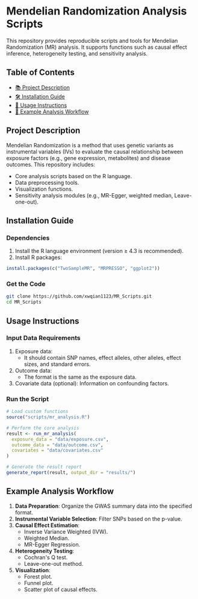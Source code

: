# Mendelian Randomization Analysis Scripts  
This repository provides reproducible scripts and tools for Mendelian Randomization (MR) analysis. It supports functions such as causal effect inference, heterogeneity testing, and sensitivity analysis.

## Table of Contents
- [📚 Project Description](#project-description)
- [🛠️ Installation Guide](#installation-guide)
- [🤖 Usage Instructions](#usage-instructions)
- [📝 Example Analysis Workflow](#example-analysis-workflow)

## Project Description
Mendelian Randomization is a method that uses genetic variants as instrumental variables (IVs) to evaluate the causal relationship between exposure factors (e.g., gene expression, metabolites) and disease outcomes. This repository includes:
- Core analysis scripts based on the R language.
- Data preprocessing tools.
- Visualization functions.
- Sensitivity analysis modules (e.g., MR-Egger, weighted median, Leave-one-out).

## Installation Guide
### Dependencies
1. Install the R language environment (version ≥ 4.3 is recommended).
2. Install R packages:
```r
install.packages(c("TwoSampleMR", "MRPRESSO", "ggplot2"))
```

### Get the Code
```bash
git clone https://github.com/xwqian1123/MR_Scripts.git
cd MR_Scripts
```

## Usage Instructions
### Input Data Requirements
1. Exposure data:
   - It should contain SNP names, effect alleles, other alleles, effect sizes, and standard errors.
2. Outcome data:
   - The format is the same as the exposure data.
3. Covariate data (optional): Information on confounding factors.

### Run the Script
```r
# Load custom functions
source("scripts/mr_analysis.R")

# Perform the core analysis
result <- run_mr_analysis(
  exposure_data = "data/exposure.csv",
  outcome_data = "data/outcome.csv",
  covariates = "data/covariates.csv"
)

# Generate the result report
generate_report(result, output_dir = "results/")
```

## Example Analysis Workflow
1. **Data Preparation**: Organize the GWAS summary data into the specified format.
2. **Instrumental Variable Selection**: Filter SNPs based on the p-value.
3. **Causal Effect Estimation**:
   - Inverse Variance Weighted (IVW).
   - Weighted Median.
   - MR-Egger Regression.
4. **Heterogeneity Testing**:
   - Cochran's Q test.
   - Leave-one-out method.
5. **Visualization**:
   - Forest plot.
   - Funnel plot.
   - Scatter plot of causal effects.






